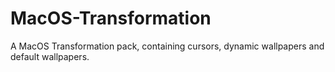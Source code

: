 # MacOS-Transformation
A MacOS Transformation pack, containing cursors, dynamic wallpapers and default wallpapers.
